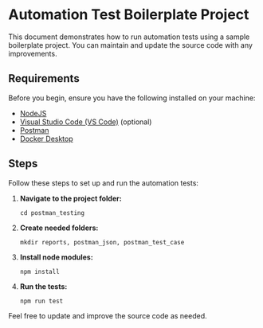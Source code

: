 <h1>Automation Test Boilerplate Project</h1>

<p>This document demonstrates how to run automation tests using a sample boilerplate project. You can maintain and update the source code with any improvements.</p>

<h2>Requirements</h2>

<p>Before you begin, ensure you have the following installed on your machine:</p>
<ul>
  <li><a href="https://nodejs.org/">NodeJS</a></li>
  <li><a href="https://code.visualstudio.com/">Visual Studio Code (VS Code)</a> (optional)</li>
  <li><a href="https://www.postman.com/">Postman</a></li>
  <li><a href="https://www.docker.com/products/docker-desktop">Docker Desktop</a></li>
</ul>

<h2>Steps</h2>

<p>Follow these steps to set up and run the automation tests:</p>

<ol>
  <li><strong>Navigate to the project folder:</strong></li>
  <pre><code>cd postman_testing</code></pre>
  <li><strong>Create needed folders:</strong></li>
  <pre><code>mkdir reports, postman_json, postman_test_case</code></pre>
  <li><strong>Install node modules:</strong></li>
  <pre><code>npm install</code></pre>
  <li><strong>Run the tests:</strong></li>
  <pre><code>npm run test</code></pre>
</ol>

<p>Feel free to update and improve the source code as needed.</p>